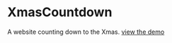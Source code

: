# XmasCountdown
A website counting down to the Xmas.
[view the demo](http://repo.gayhub.cn/XmasCountdown/)
